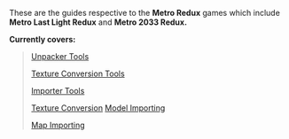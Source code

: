 These are the guides respective to the **Metro Redux** games which include **Metro Last Light Redux** and **Metro 2033 Redux.**

**Currently covers:**

> [Unpacker Tools](/metro-redux/tools.md)
>
> [Texture Conversion Tools](/metro-redux/tools.md)
>
> [Importer Tools](/metro-redux/tools.md)
>
> [Texture Conversion](/metro-redux/texture-conversion.md)
> [Model Importing](/metro-redux/importing.md)
>
> [Map Importing](/metro-redux/map-importing.md)



